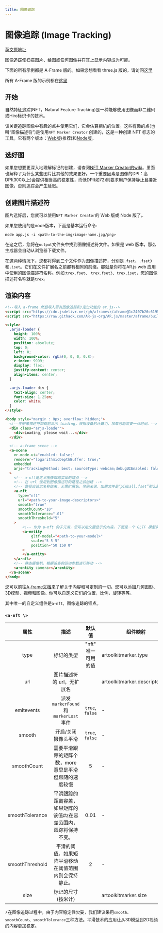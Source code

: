 ```yaml
---
title: 图像追踪
---
```


# 图像追踪 (Image Tracking)

[英文原地址](https://ar-js-org.github.io/AR.js-Docs/image-tracking/)

图像追踪使扫描图片、绘图或任何图像并在其上显示内容成为可能。

下面的所有示例都是 A-Frame 版的。如果您想看看 three.js 版的，请访问[这里](https://github.com/AR-js-org/AR.js/blob/master/three.js/examples/nft.html)

所有 A-Frame 版的示例都在[这里](https://github.com/AR-js-org/AR.js/tree/master/aframe/examples/image-tracking/)

## 开始

自然特征追踪(NFT，Natural Feature Tracking)是一种能够使用图像而非二维码或Hiro标识卡的技术。

[Web版]:https://carnaux.github.io/NFT-Marker-Creator/
[Node版]:https://github.com/Carnaux/NFT-Marker-Creator

该关键追踪图像中有趣的点并使用它们，它会估算相机的位置。这些有趣的点(也叫“图像描述符”)是使用`NFT Marker Creator` 创建的，这是一种创建 NFT 标志的工具。它有两个版本：[Web版][Web版](推荐)和[Node版][Node版]。

## 选好图

如果您想要更深入地理解标记的创建，请查阅[NFT Marker Creator的wiki](https://github.com/Carnaux/NFT-Marker-Creator/wiki/Creating-good-markers)。里面也解释了为什么某些图片比其他的效果更好。一个重要因素是图像的DPI：高DPI(300以上)会提供相当高的稳定性，而低DPI(如72)则要求用户保持静止且接近图像，否则追踪会产生延迟。

## 创建图片描述符

图片选好后，您就可以使用`NFT Marker Creator`的 Web 版或 Node 版了。

如果您使用的是node版本，下面是基本运行命令:

```shell
node app.js -i <path-to-the-img/image-name.jpg/png>
```

在这之后，您将在`output`文件夹中找到图像描述符文件。如果是 web 版本，那么生成器会自动从浏览器下载文件。

在这两种情况下，您都将得到三个文件作为图像描述符，分别是`.fset`、`.fset3`和`.iset`。它们在文件扩展名之前都有相同的前缀。那就是你将在AR.js web 应用中使用的图像描述符名称。例如:`trex.fset`、 `trex.fset3`、`trex.iset`，您的图像描述符名称就是`trex`。

## 渲染内容

```html
<!--导入 a-frame 然后导入带有图像追踪和/定位功能的 ar.js-->
<script src="https://cdn.jsdelivr.net/gh/aframevr/aframe@1c2407b26c61958baa93967b5412487cd94b290b/dist/aframe-master.min.js"></script>
<script src="https://raw.githack.com/AR-js-org/AR.js/master/aframe/build/aframe-ar-nft.js"></script>

<style>
  .arjs-loader {
    height: 100%;
    width: 100%;
    position: absolute;
    top: 0;
    left: 0;
    background-color: rgba(0, 0, 0, 0.8);
    z-index: 9999;
    display: flex;
    justify-content: center;
    align-items: center;
  }

  .arjs-loader div {
    text-align: center;
    font-size: 1.25em;
    color: white;
  }
</style>

<body style="margin : 0px; overflow: hidden;">
  <!--在图像描述符加载前显示 loading，根据设备的计算力，加载可能需要一点时间。-->
  <div class="arjs-loader">
    <div>Loading, please wait...</div>
  </div>

  <!-- a-frame scene -->
  <a-scene
    vr-mode-ui="enabled: false;"
    renderer="logarithmicDepthBuffer: true;"
    embedded
    arjs="trackingMethod: best; sourceType: webcam;debugUIEnabled: false;"
  >
    <!-- a-nft是定义图像跟踪实体的锚点 -->
    <!-- 在 url 使用到图像描述符的路径之前创建 -->
    <!-- 路径应该以名称结束，无需扩展名。举例来说，如果文件是“pinball.fset”那么路径的结尾单次就是“pinball” -->
    <a-nft
      type="nft"
      url="<path-to-your-image-descriptors>"
      smooth="true"
      smoothCount="10"
      smoothTolerance=".01"
      smoothThreshold="5"
    >
        <!-- 作为 a-nft 的子元素，您可以定义要显示的内容。下面是一个 GLTF 模型实体 -->
        <a-entity
            gltf-model="<path-to-your-model>"
            scale="5 5 5"
            position="50 150 0"
        >
        </a-entity>
    </a-nft>
    <!-- 静态摄像机，根据设备的运动参数进行移动 -->
    <a-entity camera></a-entity>
  </a-scene>
</body>
```

您可以前往[A-frame文档](https://aframe.io/docs/1.0.0/introduction/)来了解关于内容和可定制的一切。您可以添加几何图形、3D模型、视频和图像。你可以自定义它们的位置，比例，旋转等等。

其中唯一的自定义组件是`a-nft`，图像追踪的锚点。

### `<a-nft \>`

| 属性 | 描述 | 默认值 | 组件映射 |
|:---:|:----:|:----:|----|
| type | 标记的类型 | "nft" 唯一可用的值 | artoolkitmarker.type |
| url | 图片描述符的 url，无扩展名 || artoolkitmarker.descriptorsUrl |
| emitevents | 派发`markerFound`和`markerLost`事件 | `true`, `false` | - |
| smooth | 开启/关闭 摄像头平滑 | `true`, `false` |- |
| smoothCount | 需要平滑跟踪的矩阵个数，more 意思是平滑但跟随的速度较慢 | 5 |- |
| smoothTolerance | 平滑跟踪的距离容差，如果矩阵的该值#z在容差范围内，跟踪将保持不变。 | 0.01 |- |
| smoothThreshold | 平滑的阈值，如果矩阵平滑移动在阈值范围内则会保持静止。 | 2 |- |
| size | 标记的尺寸(按米计) || artoolkitmarker.size |

⚡️在图像追踪过程中，由于内容稳定性欠妥，我们建议采用`smooth`、`smoothCount`、`smoothTolerance`三种方法。平滑技术的应用让从3D模型到2D视频的内容更加稳定。